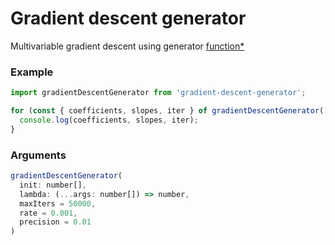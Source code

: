 # Gradient descent generator
Multivariable gradient descent using generator [function*](https://developer.mozilla.org/en-US/docs/Web/JavaScript/Reference/Statements/function*)

### Example

```js
import gradientDescentGenerator from 'gradient-descent-generator';

for (const { coefficients, slopes, iter } of gradientDescentGenerator([2, 3], (x, y) => x*x + y*y)) {
  console.log(coefficients, slopes, iter);
}
```

### Arguments

```js
gradientDescentGenerator(
  init: number[],
  lambda: (...args: number[]) => number,
  maxIters = 50000,
  rate = 0.001,
  precision = 0.01
)
```
